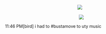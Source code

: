 <p align="center">
</a>
<img src="https://komarev.com/ghpvc/?username=mewkiaa&color=000000&base=1000&style=flat&label=watchers" />⠀
<p align="center">

<p align="center">
  <img src="https://i.pinimg.com/736x/59/a9/03/59a90388460a3c70d0d4a3654afa05f3.jpg"/>
</p>


11:46 PM[bird] i had to #bustamove to uty music
